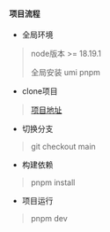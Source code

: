 #### 项目流程

- 全局环境

> node版本 >= 18.19.1
>
> 全局安装 umi pnpm
>
>

- clone项目

> [项目地址](https://github.com/sun-shu/TISIHSCP-PAD.git)

- 切换分支

> git checkout main

- 构建依赖

> pnpm install

- 项目运行

> pnpm dev